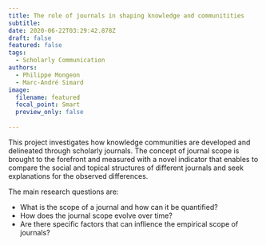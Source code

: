 ```yaml
---
title: The role of journals in shaping knowledge and communitities
subtitle:
date: 2020-06-22T03:29:42.878Z
draft: false
featured: false
tags:
  - Scholarly Communication
authors:
  - Philippe Mongeon
  - Marc-André Simard
image:
  filename: featured
  focal_point: Smart
  preview_only: false
  
---
```



This project investigates how knowledge communities are developed and delineated through scholarly journals. The concept of journal scope is brought to the forefront and measured with a novel indicator that enables to compare the social and topical structures of different journals and seek explanations for the observed differences. 

The main research questions are:
- What is the scope of a journal and how can it be quantified?
- How does the journal scope evolve over time?
- Are there specific factors that can inflience the empirical scope of journals?